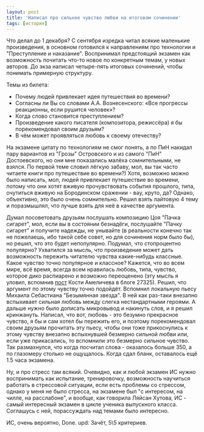 ```yaml
---
layout: post
title: 'Написал про сильное чувство любви на итоговом сочинении'
tags: [история]
---
```


Что делал до 1 декабря? С сентября изредка читал всякие маленькие произведения, в основном готовился к направлениям про технологии и "Преступление и наказание". Воспринимал предстоящий экзамен как возможность почитать что-то новое по конкретным темам, у новых авторов. До экза написал четыре-пять итоговых сочинений, чтобы понимать примерную структуру.

Темы из билета:
- Почему людей привлекает идея путешествия во времени?
- Согласны ли Вы со словами А.А. Вознесенского: «Все прогрессы реакционны, если рушится человек»?
- Когда слово становится преступлением?
- Произведение какого писателя (композитора, режиссёра) я бы порекомендовал своим друзьям?
- В чём может проявляться любовь к своему отечеству?

На экзамене цитату по технологиям не смог понять, а по ПиН накидал пару вариантов из "Грозы" Островского и из самого "ПиН" Достоевского, но они мне показались малёха сомнительными, не взялся. По первой теме словил лёгкую забаву, мол, вы так часто читаете книги про путешествие во времени?) Хотя, возможно можно было написать, мол, людей привлекает путешествие во времени, потому что они хотят вживую прочувствовать события прошлого, типа, очутиться вживую на Бородинском сражении - вау, круто, да? Однако, объективно, это было очень сомнительно. Решил взять лайтовую 4 тему и поразмышлял, что лучше взять для неё в качестве аргумента.

Думал посоветовать друзьям послушать композицию Цоя "Пачка сигарет", мол, если вы в состоянии безнадёги, послушайте "Пачку сигарет" и получите надежды, не унывайте (в реальности конечно так не пожелаешь, ибо такой себе совет, но для сочинения норм было бы), но решил, что это будет непопулярно. Подумал, что стопроцентно популярно? Ухватился за мысль, что произведение может дать возможность пережить читателю чувства какие-нибудь классные. Какое чувство точно популярное и классное? Кажется, что во всем мире, всё время, всегда всем нравилась любовь, типа, чувство, которое дико распиарено и возможно переоценено (эту мысль я уловил, вспомнив [пост](https://t.me/blog_27325/1980) Кости Амеличева в блоге 27325). Решил, что аргумент по этому чувству точно подойдёт. Вспомнил локальную пьесу Михаила Себастиана "Безымянная звезда". В ней как раз-таки внезапно вспыхивает сильная любовь между слегка нестандартными героями. А дальше нужно было дописать микровывод и накинуть слов, и я решил кринжануть. Написал, что вот, любовь - это безумно прекрасное чувство, я бы и сам хотел бы пережить его, и поэтому порекомендовал своим друзьям прочитать эту пьесу, чтобы они тоже прикоснулись к этому чувству внезапно вспыхнувшей безмерно сильной любви или, если уже прикасались, то вспомнили это безмерно сильное чувство. Так размахнулся, что когда посчитал слова - оказалось больше 350, а по глазомеру столько не ощущалось. Когда сдал бланк, оставалось ещё 1.5 часа экзамена.

Ну, и про стресс там всякий. Очевидно, как и любой экзамен ИС нужно воспринимать как испытание, тренировочку, возможность научиться работать в стрессовой ситуации, если есть проблемы со стрессом, однако у меня не было стресса, на экзамене был "с интересом, на чилле, на расслабоне", и вообще, как говорила Ляйсан Хутова, ИС - самый интересный экзамен в цикле ученика выпускного класса. Соглашусь с ней, порассуждать над темами было интересно.

ИС, очень вероятно, Done.
upd: Зачёт, 5\5 критериев.
